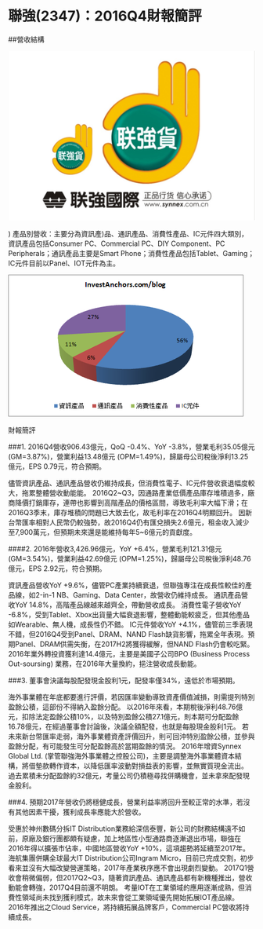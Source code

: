# 聯強(2347)：2016Q4財報簡評


##營收結構

![](images/synnex-2347-0-e1464180808527.png)

)
產品別營收：主要分為資訊產)品、通訊產品、消費性產品、IC元件四大類別，資訊產品包括Consumer PC、Commercial PC、DIY Component、PC Peripherals；通訊產品主要是Smart Phone；消費性產品包括Tablet、Gaming；IC元件目前以Panel、IOT元件為主。


![](images/2347-2016Q4-1.png)

財報簡評

###1. 2016Q4營收906.43億元，QoQ -0.4%、YoY -3.8%，營業毛利35.05億元 (GM=3.87%)，營業利益13.48億元 (OPM=1.49%)，歸屬母公司稅後淨利13.25億元，EPS 0.79元，符合預期。

儘管資訊產品、通訊產品營收仍維持成長，但消費性電子、IC元件營收衰退幅度較大，拖累整體營收動能能。
2016Q2~Q3，因通路產業低價產品庫存堆積過多，廠商降價打銷庫存，連帶也影響到高階產品的價格區間，導致毛利率大幅下滑；在2016Q3季末，庫存堆積的問題已大致去化，故毛利率在2016Q4明顯回升。
因新台幣匯率相對人民幣仍較強勢，故2016Q4仍有匯兌損失2.6億元，租金收入減少至7,900萬元，但預期未來還是能維持每年5~6億元的貢獻度。

####2. 2016年營收3,426.96億元，YoY +6.4%，營業毛利121.31億元 (GM=3.54%)，營業利益42.69億元 (OPM=1.25%)，歸屬母公司稅後淨利48.76億元，EPS 2.92元，符合預期。

資訊產品營收YoY +9.6%，儘管PC產業持續衰退，但聯強專注在成長性較佳的產品線，如2-in-1 NB、Gaming、Data Center，故營收仍維持成長。
通訊產品營收YoY 14.8%，高階產品線越來越齊全，帶動營收成長。
消費性電子營收YoY -6.8%，受到Tablet、Xbox出貨量大幅衰退影響，整體動能較疲乏，但其他產品如Wearable、無人機，成長性仍不錯。
IC元件營收YoY +4.1%，儘管前三季表現不錯，但2016Q4受到Panel、DRAM、NAND Flash缺貨影響，拖累全年表現。預期Panel、DRAM供需失衡，在2017H2將獲得緩解，但NAND Flash仍會較吃緊。
2016年業外轉投資獲利達14.4億元，主要是美國子公司BPO (Business Process Out-soursing) 業務，在2016年大量換約，挹注營收成長動能。

###3. 董事會決議每股配發現金股利1元，配發率僅34%，遠低於市場預期。

海外事業體在年底都要進行評價，若因匯率變動導致資產價值減損，則需提列特別盈餘公積，這部份不得納入盈餘分配。
以2016年來看，本期稅後淨利48.76億元，扣除法定盈餘公積10%，以及特別盈餘公積27.1億元，則本期可分配盈餘16.78億元，在經過董事會討論後，決議全額配發，也就是每股現金股利1元。
若未來新台幣匯率走弱，海外事業體資產評價回升，則可回沖特別盈餘公積，並參與盈餘分配，有可能發生可分配盈餘高於當期盈餘的情況。
2016年增資Synnex Global Ltd. (掌管聯強海外事業體之控股公司)，主要是調整海外事業體資本結構，將借墊款轉作資本，以降低匯率波動對損益表的影響，並無實質現金流出。
過去累積未分配盈餘約32億元，考量公司仍積極尋找併購機會，並未拿來配發現金股利。

###4. 預期2017年營收仍將穩健成長，營業利益率將回升至較正常的水準，若沒有其他因素干擾，獲利成長率應能大於營收。

受惠於神州數碼分拆IT Distribution業務給深信泰豐，新公司的財務結構遠不如前，原廠及銀行團都頗有疑慮，加上地區性小型通路商逐漸退出市場，聯強在2016年得以擴張市佔率，中國地區營收YoY +10%，這項趨勢將延續至2017年。
海航集團併購全球最大IT Distribution公司Ingram Micro，目前已完成交割，初步看來並沒有大幅改變營運策略，2017年產業秩序應不會出現劇烈變動。
2017Q1營收會稍微偏弱，但2017Q2~Q3，隨著資訊產品、通訊產品都有新機種推出，營收動能會轉強，2017Q4目前還不明朗。
考量IOT在工業領域的應用逐漸成熟，但消費性領域尚未找到獲利模式，故未來會從工業領域優先開始拓展IOT產品線。
2016年推出之Cloud Service，將持續拓展品牌客戶，Commercial PC營收將持續成長。